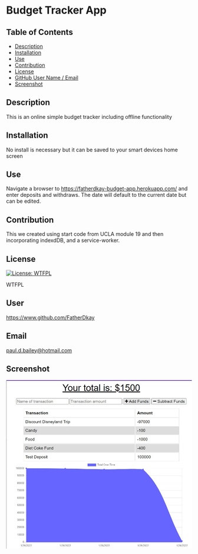 # Budget Tracker App
## Table of Contents
* [Description](#description)
* [Installation](#installation)
* [Use](#use)
* [Contribution](#contribution)
* [License](#license)
* [GitHub User Name / Email](#user)
* [Screenshot](#screenshot)
## Description
This is an online simple budget tracker including offline functionality

## Installation
No install is necessary but it can be saved to your smart devices home screen

## Use
Navigate a browser to https://fatherdkay-budget-app.herokuapp.com/ and enter deposits and withdraws.  The date will default to the current date but can be edited.

## Contribution
This we created using start code from UCLA module 19 and then incorporating indexdDB, and a service-worker.

## License
[![License: WTFPL](https://img.shields.io/badge/License-WTFPL-brightgreen.svg)](http://www.wtfpl.net/about/)

WTFPL

## User
https://www.github.com/FatherDkay

## Email
paul.d.bailey@hotmail.com

## Screenshot
![ScreenShot](/assets/C19ScreenShot.jpg "Screen Shot of Budget Tracker App")
